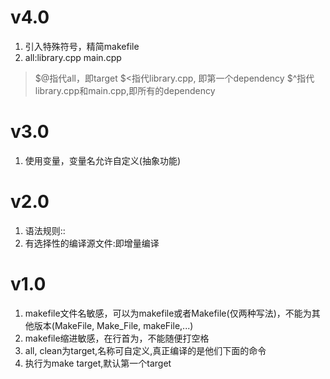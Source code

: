 # v4.0
1. 引入特殊符号，精简makefile
2. all:library.cpp main.cpp
> $@指代all，即target
> $<指代library.cpp, 即第一个dependency
> $^指代library.cpp和main.cpp,即所有的dependency


# v3.0
1. 使用变量，变量名允许自定义(抽象功能)


# v2.0
1. 语法规则:<target>:<dependencies>
2. 有选择性的编译源文件:即增量编译


# v1.0
1. makefile文件名敏感，可以为makefile或者Makefile(仅两种写法)，不能为其他版本(MakeFile, Make_File, makeFile,...)	
2. makefile缩进敏感，在行首为<tab>，不能随便打空格
3. all, clean为target,名称可自定义,真正编译的是他们下面的命令
4. 执行为make target,默认第一个target

